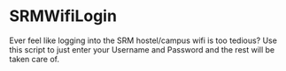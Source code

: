 # SRMWifiLogin
Ever feel like logging into the SRM hostel/campus wifi is too tedious? Use this script to just enter your Username and Password and the rest will be taken care of.
